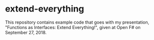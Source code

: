 # extend-everything
This repository contains example code that goes with my presentation, "Functions as Interfaces: Extend Everything!", given at Open F# on September 27, 2018.
